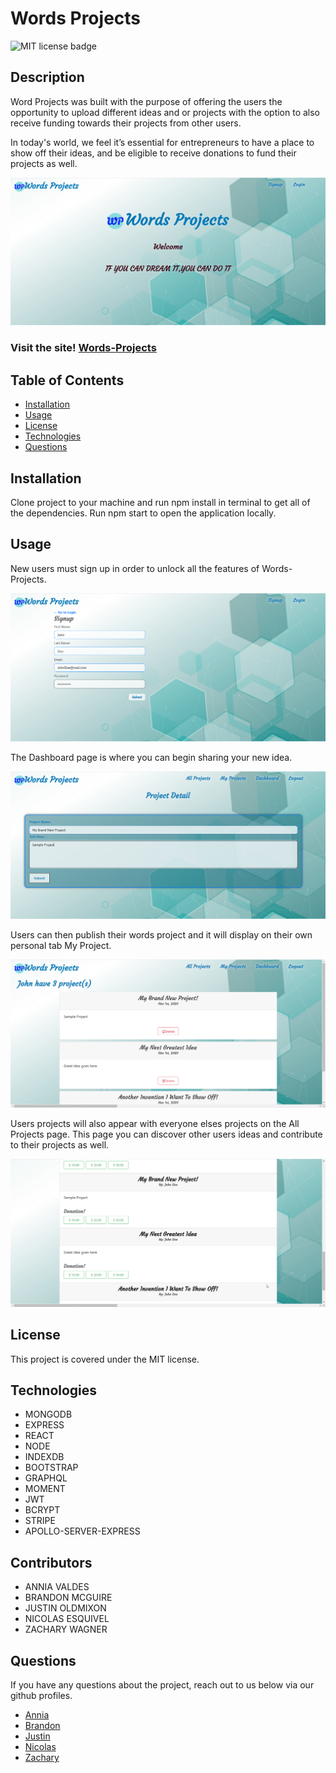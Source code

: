 # Words Projects
![MIT license badge](https://img.shields.io/badge/license-MIT-green)

## Description

Word Projects was built with the purpose of offering the users the opportunity to upload different ideas and or projects with the option to also receive funding towards their projects from other users.

In today's world, we feel it’s essential for entrepreneurs to have a place to show off their ideas, and be eligible to receive donations to fund their projects as well.


![Home Page](./assets/screenshots/homepage.png)

### Visit the site! [Words-Projects](https://wordsprojects.herokuapp.com/)

## Table of Contents
  * [Installation](#installation)
  * [Usage](#usage)
  * [License](#license)
  * [Technologies](#technologies)
  * [Questions](#questions)

## Installation
  Clone project to your machine and run npm install in terminal to get all of the dependencies. Run npm start to open the application locally.

## Usage
  New users must sign up in order to unlock all the features of Words-Projects.

  ![Signup Page](./assets/screenshots/signup.png)

  The Dashboard page is where you can begin sharing your new idea.

  ![Dashboard Page](./assets/screenshots/dashboard.png)

  Users can then publish their words project and it will display on their own personal tab My Project. 

  ![My Projects Page](./assets/screenshots/myproject.png)

  Users projects will also appear with everyone elses projects on the All Projects page. This page you can discover other users ideas and contribute to their projects as well. 

  ![All Projects Page](./assets/screenshots/allproject.png)

## License 
  This project is covered under the MIT license.

## Technologies

- MONGODB
- EXPRESS
- REACT
- NODE
- INDEXDB
- BOOTSTRAP
- GRAPHQL
- MOMENT
- JWT
- BCRYPT
- STRIPE
- APOLLO-SERVER-EXPRESS

## Contributors
- ANNIA VALDES
- BRANDON MCGUIRE
- JUSTIN OLDMIXON
- NICOLAS ESQUIVEL
- ZACHARY WAGNER

## Questions
  If you have any questions about the project, reach out to us below via our github profiles. 

  - [Annia](https://github.com/anniavd) 
  - [Brandon](https://github.com/brandonmcguire1992)
  - [Justin](https://github.com/jeoldmixon)
  - [Nicolas](https://github.com/NIKO09ES)
  - [Zachary](https://github.com/ZachWagner1)